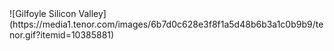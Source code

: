 
<div>
  ![Gilfoyle Silicon Valley](https://media1.tenor.com/images/6b7d0c628e3f8f1a5d48b6b3a1c0b9b9/tenor.gif?itemid=10385881)
</div>


